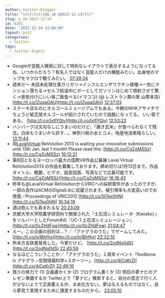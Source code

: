 ```yaml
---
author: twitter-blogger
title: "\n\t\t\t\t@o_ob @2012-12-14\t\t"
slug: o_ob-2012-12-14
id: 6181
date: '2012-12-14 12:00:00'
layout: post
categories:
  - twitter
tags:
  - twitter-digest
---
```


*   Googleが芸能人検索に対して特別なレイアウトで表示するようになってるね、いつからだろう？有名人ではなく芸能人だけの機能みたい。出身地のマップをマクロで観てみたい。 [07:39:34](http://twitter.com/o_ob/statuses/279354905179865090)
*   週末だ～ 未読未処理仕事ガリガリ→インフルエンザワクチン接種→一気にテンション落ちる→セルフ給油中にボーとしてガソリンはじめて噴射させて驚く→景気付けにいい昼ご飯食べる(イマココ) (@ レストラン栗の里 山際本店) [http://t.co/lZuqaGAU](http://t.co/lZuqaGAU) [12:37:03](http://twitter.com/o_ob/statuses/279429769236459522)
*   ステーキ店なのにオルゴールミュージアムでもある。今朝のNHKアサイチでちょうど紙芝居オルゴールが紹介されていたので話題になってる。 いい音である。 [http://t.co/IxflYQlv](http://t.co/IxflYQlv) [12:53:22](http://twitter.com/o_ob/statuses/279433876508663809)
*   ハンバーグは文句なしにうまいのだけど、「磨き玄米」が食べられなくて残念。白米もうまいから許す...。神奈川県の水とコメ、地産地消素晴らしい。 [13:11:44](http://twitter.com/o_ob/statuses/279438499722186753)
*   [@LavalVirtual](http://twitter.com/LavalVirtual) ReVolution 2013 is waiting your innovative submissions until 13th Jan. last 1 month! Please read this: [http://t.co/CgZoMSSz](http://t.co/CgZoMSSz) [16:12:21](http://twitter.com/o_ob/statuses/279483952048259072)
*   第8回となるヨーロッパ最大の国際VR作品公募展 Laval Virtual ReVolution2013 の作品を募集しております。締め切りは1月13日まで。作品タイトル、概要、ビデオ、設営図面、写真などで応募可能です。 [http://t.co/CgZoMSSz](http://t.co/CgZoMSSz) [16:18:43](http://twitter.com/o_ob/statuses/279485555161567232)
*   昨年も@LavalVirtual ReVolutionからVRICへの採択案件があったのですが、一部の良作はACMのDigitalLibに収蔵されます。被引用率も大変高いのでお徳感／Proceedings of VRIC2012 [http://t.co/5I7ex0HN](http://t.co/5I7ex0HN) [16:34:19](http://twitter.com/o_ob/statuses/279489481659265024)
*   酒は飲んでも呑まれるな [20:23:09](http://twitter.com/o_ob/statuses/279547068429766656)
*   京都大学大学院農学研究科で開発された『土石流シミュレータ（Kanako）』をソルバーとしたForum8の『UC-1 土石流シミュレーション』 [http://t.co/0cZHdFxw](http://t.co/0cZHdFxw) [21:04:47](http://twitter.com/o_ob/statuses/279557547260801026)
*   えー。この企画の目的は...？／「アナグラのうた」でゲームしてみた。 [http://t.co/lo1Bhfhs](http://t.co/lo1Bhfhs) [22:32:10](http://twitter.com/o_ob/statuses/279579538214756353)
*   熊本方言辞書発見した。今更だけど。 [http://t.co/2odNx0dS](http://t.co/2odNx0dS) [22:45:59](http://twitter.com/o_ob/statuses/279583015175331840)
*   なるほどこういうことか／「アナグラのうた」１周年イベント「footbone in アナグラ −空間情報科学×スポーツー」 [http://t.co/4iCpKrZl](http://t.co/4iCpKrZl) [22:49:16](http://twitter.com/o_ob/statuses/279583837955190784)
*   残りの体力で (1) 企画書かくか (2) プログラム書くか (3) 明日の夢ナビのプレゼン準備するか Twitter上で「夢ナビ」検索すると、自分の意志で行く人が少ないようで正直萎えるが、まあ仕方ない。夢は与えるものではなく、自ら夢見て実現するために邁進するものだから。 [23:05:10](http://twitter.com/o_ob/statuses/279587840332017664)